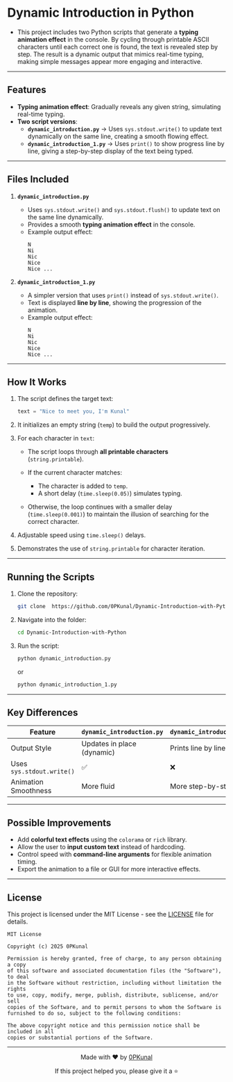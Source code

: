 # Dynamic Introduction in Python
* This project includes two Python scripts that generate a **typing animation effect** in the console. By cycling through printable ASCII characters until each correct one is found, the text is revealed step by step. The result is a dynamic output that mimics real-time typing, making simple messages appear more engaging and interactive.
---
## Features
- **Typing animation effect**: Gradually reveals any given string, simulating real-time typing.  
- **Two script versions**:  
  - **`dynamic_introduction.py`** → Uses `sys.stdout.write()` to update text dynamically on the same line, creating a smooth flowing effect.  
  - **`dynamic_introduction_1.py`** → Uses `print()` to show progress line by line, giving a step-by-step display of the text being typed.  
---
## Files Included
1. **`dynamic_introduction.py`**  
   - Uses `sys.stdout.write()` and `sys.stdout.flush()` to update text on the same line dynamically.  
   - Provides a smooth **typing animation effect** in the console.  
   - Example output effect:  
     ```
     N
     Ni
     Nic
     Nice
     Nice ...
     ```

2. **`dynamic_introduction_1.py`**  
   - A simpler version that uses `print()` instead of `sys.stdout.write()`.  
   - Text is displayed **line by line**, showing the progression of the animation.  
   - Example output effect:  
     ```
     N
     Ni
     Nic
     Nice
     Nice ...
     ```
---
##  How It Works
1. The script defines the target text:
   ```python
   text = "Nice to meet you, I'm Kunal"

2. It initializes an empty string (`temp`) to build the output progressively.

3. For each character in `text`:

   * The script loops through **all printable characters** (`string.printable`).
   * If the current character matches:

     * The character is added to `temp`.
     * A short delay (`time.sleep(0.05)`) simulates typing.
   * Otherwise, the loop continues with a smaller delay (`time.sleep(0.001)`) to maintain the illusion of searching for the correct character.

4. Adjustable speed using `time.sleep()` delays.

5. Demonstrates the use of `string.printable` for character iteration.
---
## Running the Scripts

1. Clone the repository:

   ```bash
   git clone  https://github.com/0PKunal/Dynamic-Introduction-with-Python.git
   ```
2. Navigate into the folder:

   ```bash
   cd Dynamic-Introduction-with-Python
   ```
3. Run the script:

    ```bash
    python dynamic_introduction.py
    ```

    or

    ```bash
    python dynamic_introduction_1.py
    ```
---
## Key Differences

| Feature                   | `dynamic_introduction.py`  | `dynamic_introduction_1.py` |
| ------------------------- | -------------------------- | --------------------------- |
| Output Style              | Updates in place (dynamic) | Prints line by line         |
| Uses `sys.stdout.write()` | ✅                         | ❌                         |
| Animation Smoothness      | More fluid                 | More step-by-step           |
---
## Possible Improvements

* Add **colorful text effects** using the `colorama` or `rich` library.
* Allow the user to **input custom text** instead of hardcoding.
* Control speed with **command-line arguments** for flexible animation timing.
* Export the animation to a file or GUI for more interactive effects.
---
##  License

This project is licensed under the MIT License - see the [LICENSE](LICENSE) file for details.

```
MIT License

Copyright (c) 2025 0PKunal

Permission is hereby granted, free of charge, to any person obtaining a copy
of this software and associated documentation files (the "Software"), to deal
in the Software without restriction, including without limitation the rights
to use, copy, modify, merge, publish, distribute, sublicense, and/or sell
copies of the Software, and to permit persons to whom the Software is
furnished to do so, subject to the following conditions:

The above copyright notice and this permission notice shall be included in all
copies or substantial portions of the Software.
```
---
<div align="center">
  <p>Made with ❤️ by <a href="https://github.com/0PKunal">0PKunal</a></p>
  <p>If this project helped you, please give it a ⭐️</p>
</div>
